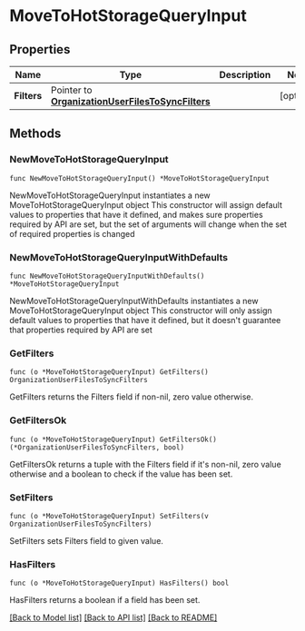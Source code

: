 # MoveToHotStorageQueryInput

## Properties

Name | Type | Description | Notes
------------ | ------------- | ------------- | -------------
**Filters** | Pointer to [**OrganizationUserFilesToSyncFilters**](OrganizationUserFilesToSyncFilters.md) |  | [optional] 

## Methods

### NewMoveToHotStorageQueryInput

`func NewMoveToHotStorageQueryInput() *MoveToHotStorageQueryInput`

NewMoveToHotStorageQueryInput instantiates a new MoveToHotStorageQueryInput object
This constructor will assign default values to properties that have it defined,
and makes sure properties required by API are set, but the set of arguments
will change when the set of required properties is changed

### NewMoveToHotStorageQueryInputWithDefaults

`func NewMoveToHotStorageQueryInputWithDefaults() *MoveToHotStorageQueryInput`

NewMoveToHotStorageQueryInputWithDefaults instantiates a new MoveToHotStorageQueryInput object
This constructor will only assign default values to properties that have it defined,
but it doesn't guarantee that properties required by API are set

### GetFilters

`func (o *MoveToHotStorageQueryInput) GetFilters() OrganizationUserFilesToSyncFilters`

GetFilters returns the Filters field if non-nil, zero value otherwise.

### GetFiltersOk

`func (o *MoveToHotStorageQueryInput) GetFiltersOk() (*OrganizationUserFilesToSyncFilters, bool)`

GetFiltersOk returns a tuple with the Filters field if it's non-nil, zero value otherwise
and a boolean to check if the value has been set.

### SetFilters

`func (o *MoveToHotStorageQueryInput) SetFilters(v OrganizationUserFilesToSyncFilters)`

SetFilters sets Filters field to given value.

### HasFilters

`func (o *MoveToHotStorageQueryInput) HasFilters() bool`

HasFilters returns a boolean if a field has been set.


[[Back to Model list]](../README.md#documentation-for-models) [[Back to API list]](../README.md#documentation-for-api-endpoints) [[Back to README]](../README.md)


